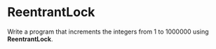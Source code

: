 # ReentrantLock
Write a program that increments the integers from 1 to 1000000 using **ReentrantLock**.
